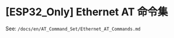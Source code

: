 [ESP32_Only] Ethernet AT 命令集
=================================

See: `/docs/en/AT_Command_Set/Ethernet_AT_Commands.md`